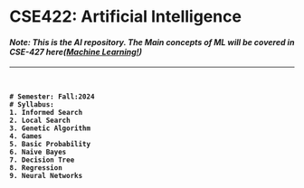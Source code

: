 <b><h1>CSE422: Artificial Intelligence </h1></b>
<i><h4>Note: This is the  AI repository. The Main concepts of ML will be covered in CSE-427 here(<a href="#">Machine Learning!</a>)</h4></i><hr><br>
<b>
```
# Semester: Fall:2024
# Syllabus:
1. Informed Search
2. Local Search
3. Genetic Algorithm
4. Games
5. Basic Probability
6. Naive Bayes
7. Decision Tree
8. Regression
9. Neural Networks

```
</b>
